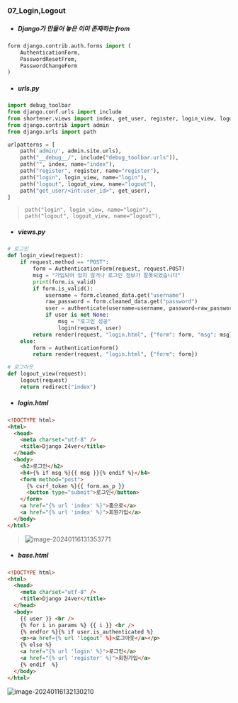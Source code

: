### 07_Login,Logout

* ##### Django가 만들어 놓은 이미 존재하는 from

```python
form django.contrib.auth.forms import (
	AuthenticationForm,
    PasswordResetFrom,
    PasswordChangeForm
)
```



* ##### urls.py

```python
import debug_toolbar
from django.conf.urls import include
from shortener.views import index, get_user, register, login_view, logout_view
from django.contrib import admin
from django.urls import path

urlpatterns = [
    path('admin/', admin.site.urls),
    path("__debug__/", include("debug_toolbar.urls")),
    path("", index, name="index"),
    path("register", register, name="register"),
    path("login", login_view, name="login"),
    path("logout", logout_view, name="logout"),
    path("get_user/<int:user_id>", get_user),
]

```

>     path("login", login_view, name="login"),
>     path("logout", logout_view, name="logout"),



* ##### views.py

```python
# 로그인
def login_view(request):
    if request.method == "POST":
        form = AuthenticationForm(request, request.POST)  
        msg = "가입되어 있지 않거나 로그인 정보가 잘못되었습니다"
        print(form.is_valid)  
        if form.is_valid():
            username = form.cleaned_data.get("username")
            raw_password = form.cleaned_data.get("password")
            user = authenticate(username=username, password=raw_password)
            if user is not None: 
                msg = "로그인 성공"
                login(request, user)
        return render(request, "login.html", {"form": form, "msg": msg})
    else:
        form = AuthenticationForm()  
        return render(request, "login.html", {"form": form})

# 로그아웃
def logout_view(request):
    logout(request)  
    return redirect("index")
```



* ##### login.html

```html
<!DOCTYPE html>
<html>
  <head>
    <meta charset="utf-8" />
    <title>Django 24ver</title>
  </head>
  <body>
    <h2>로그인</h2>
    <h4>{% if msg %}{{ msg }}{% endif %}</h4>
    <form method="post">
      {% csrf_token %}{{ form.as_p }}
      <button type="submit">로그인</button>
    </form>
    <a href="{% url 'index' %}">홈으로</a>
    <a href="{% url 'index' %}">회원가입</a>
  </body>
</html>

```

> ![image-20240116131353771](C:\Users\areur\AppData\Roaming\Typora\typora-user-images\image-20240116131353771.png)



* ##### base.html

```html
<!DOCTYPE html>
<html>
  <head>
    <meta charset="utf-8" />
    <title>Django 24ver</title>
  </head>
  <body>
    {{ user }} <br />
    {% for i in params %} {{ i }} <br />
    {% endfor %}{% if user.is_authenticated %}
    <p><a href={% url 'logout' %}>로그아웃</a></p>
    {% else %}
    <a href="{% url 'login' %}">로그인</a>
    <a href="{% url 'register' %}">회원가입</a>
    {% endif  %}
  </body>
</html>

```

![image-20240116132130210](C:\Users\areur\AppData\Roaming\Typora\typora-user-images\image-20240116132130210.png)
